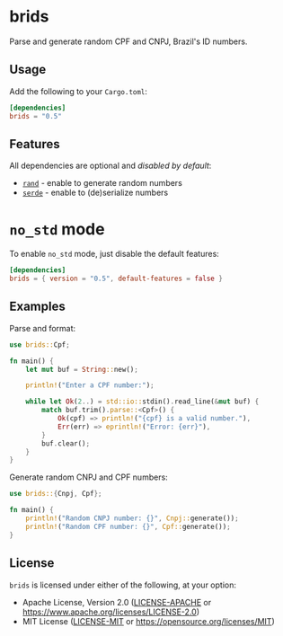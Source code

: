 # brids

Parse and generate random CPF and CNPJ, Brazil's ID numbers.

## Usage

Add the following to your `Cargo.toml`:

```toml
[dependencies]
brids = "0.5"
```

## Features

All dependencies are optional and _disabled by default_:

* [`rand`] - enable to generate random numbers
* [`serde`] - enable to (de)serialize numbers

[`rand`]: https://crates.io/crates/rand
[`serde`]: https://crates.io/crates/serde

# `no_std` mode

To enable `no_std` mode, just disable the default features:

```toml
[dependencies]
brids = { version = "0.5", default-features = false }
```

## Examples

Parse and format:

```rust
use brids::Cpf;

fn main() {
    let mut buf = String::new();

    println!("Enter a CPF number:");

    while let Ok(2..) = std::io::stdin().read_line(&mut buf) {
        match buf.trim().parse::<Cpf>() {
            Ok(cpf) => println!("{cpf} is a valid number."),
            Err(err) => eprintln!("Error: {err}"),
        }
        buf.clear();
    }
}
```

Generate random CNPJ and CPF numbers:

```rust
use brids::{Cnpj, Cpf};

fn main() {
    println!("Random CNPJ number: {}", Cnpj::generate());
    println!("Random CPF number: {}", Cpf::generate());
}
```

## License

`brids` is licensed under either of the following, at your option:

*   Apache License, Version 2.0 ([LICENSE-APACHE](LICENSE-APACHE) or
    https://www.apache.org/licenses/LICENSE-2.0)
*   MIT License ([LICENSE-MIT](LICENSE-MIT) or
    https://opensource.org/licenses/MIT)
